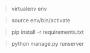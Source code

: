 > virtualenv env

> source env/bin/activate

> pip install -r requirements.txt

> python manage.py runserver